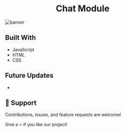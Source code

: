 <h1 align="center"> Chat Module </h1>

![banner](https://i.imgur.com/DARb1S2.png)

## Built With

- JavaScript
- HTML
- CSS

## Future Updates
-


## 🤝 Support

Contributions, issues, and feature requests are welcome!

Give a ⭐️ if you like our project!
